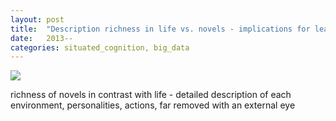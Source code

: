```yaml
---
layout: post
title:  "Description richness in life vs. novels - implications for learning"
date:   2013--
categories: situated_cognition, big_data
---
```


![](https://lh5.googleusercontent.com/-QTDAQgCH2_0/UjCw0Etp43I/AAAAAAAA30A/WERh_ni9EZc/w535-h717-no/ueutr.png)

richness of novels in contrast with life - detailed description of each environment, personalities, actions, far removed with an external eye